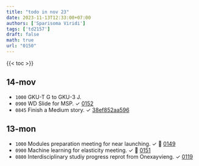 ```yaml
---
title: "todo in nov 23"
date: 2023-11-13T12:33:00+07:00
authors: ['Sparisoma Viridi']
tags: ['td2157']
draft: false
math: true
url: "0150"
---
```

{{< toc >}}


## 14-mov
+ `1000` GKU-T G to GKU-3 J.
+ `0900` WD Slide for MSP. &check; [0152](../0153/)
+ `0845` Finish a Medium story. &check; [38ef852aa596](https://medium.com/@6unpnp/installing-pandas-38ef852aa596)


## 13-mon
+ `1000` Modules preparation meeting for near launching. &check; &#x1F359; [0149](../0149/) 
+ `0900` Machine learning for elasticity meeting. &check; &#x1F359; [0151](../0151/)
+ `0800` Interdisciplinary studiy progress reprot from Onexayvieng. &check; [0119](../0119/)
